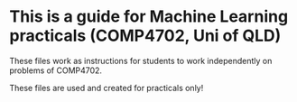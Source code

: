# This is a guide for Machine Learning practicals (COMP4702, Uni of QLD)

These files work as instructions for students to work independently on problems of COMP4702.

These files are used and created for practicals only!





